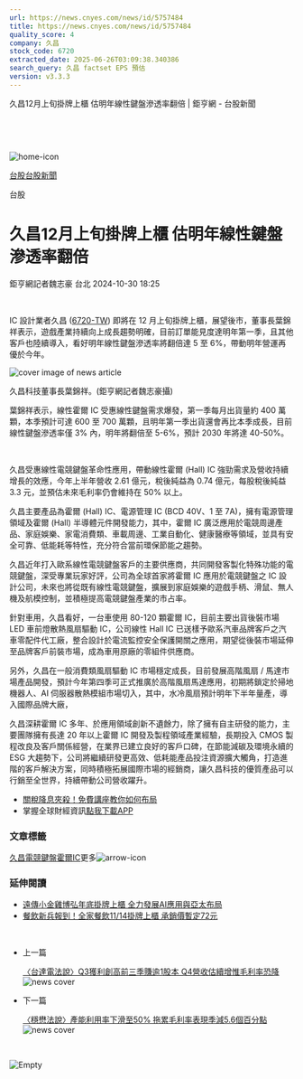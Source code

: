 ```yaml
---
url: https://news.cnyes.com/news/id/5757484
title: https://news.cnyes.com/news/id/5757484
quality_score: 4
company: 久昌
stock_code: 6720
extracted_date: 2025-06-26T03:09:38.340386
search_query: 久昌 factset EPS 預估
version: v3.3.3
---
```


久昌12月上旬掛牌上櫃 估明年線性鍵盤滲透率翻倍 | 鉅亨網 - 台股新聞

‌

‌

![home-icon](/assets/icons/breadCrumb/symbol-icon-home.svg)

[台股](/news/cat/tw_stock)[台股新聞](/news/cat/tw_stock_news)

台股

# 久昌12月上旬掛牌上櫃 估明年線性鍵盤滲透率翻倍

鉅亨網記者魏志豪 台北 2024-10-30 18:25

‌

IC 設計業者久昌 ([6720-TW](https://www.cnyes.com/twstock/6720)) 即將在 12 月上旬掛牌上櫃，展望後市，董事長葉錦祥表示，遊戲產業持續向上成長趨勢明確，目前訂單能見度達明年第一季，且其他客戶也陸續導入，看好明年線性鍵盤滲透率將翻倍達 5 至 6%，帶動明年營運再優於今年。

![cover image of news article](/_next/image?url=https%3A%2F%2Fcimg.cnyes.cool%2Fprod%2Fnews%2F5757484%2Fl%2F38e2650c58e025c8424e639262d06132.jpg&w=3840&q=75)

久昌科技董事長葉錦祥。(鉅亨網記者魏志豪攝)

葉錦祥表示，線性霍爾 IC 受惠線性鍵盤需求爆發，第一季每月出貨量約 400 萬顆，本季預計可達 600 至 700 萬顆，且明年第一季出貨還會再比本季成長，目前線性鍵盤滲透率僅 3% 內，明年將翻倍至 5-6%，預計 2030 年將達 40-50%。

‌

久昌受惠線性電競鍵盤革命性應用，帶動線性霍爾 (Hall) IC 強勁需求及營收持續增長的效應，今年上半年營收 2.61 億元，稅後純益為 0.74 億元，每股稅後純益 3.3 元，並預估未來毛利率仍會維持在 50% 以上。

久昌主要產品為霍爾 (Hall) IC、電源管理 IC (BCD 40V、1 至 7A)，擁有電源管理領域及霍爾 (Hall) 半導體元件開發能力，其中，霍爾 IC 廣泛應用於電競周邊產品、家庭娛樂、家電消費類、車載周邊、工業自動化、健康醫療等領域，並具有安全可靠、低能耗等特性，充分符合當前環保節能之趨勢。

久昌近年打入歐系線性電競鍵盤客戶的主要供應商，共同開發客製化特殊功能的電競鍵盤，深受專業玩家好評，公司為全球首家將霍爾 IC 應用於電競鍵盤之 IC 設計公司，未來也將從既有線性電競鍵盤，擴展到家庭娛樂的遊戲手柄、滑鼠、無人機及航模控制，並積極提高電競鍵盤產業的市占率。

針對車用，久昌看好，一台車使用 80-120 顆霍爾 IC，目前主要出貨後裝市場 LED 車前燈散熱風扇驅動 IC，公司線性 Hall IC 已送樣予歐系汽車品牌客戶之汽車零配件代工廠，整合設計於電流監控安全保護開關之應用，期望從後裝市場延伸至品牌客戶前裝市場，成為車用原廠的零組件供應商。

另外，久昌在一般消費類風扇驅動 IC 市場穩定成長，目前發展高階風扇 / 馬達市場產品開發，預計今年第四季可正式推廣於高階風扇馬達應用，初期將鎖定於掃地機器人、AI 伺服器散熱模組市場切入，其中，水冷風扇預計明年下半年量產，導入國際品牌大廠，

久昌深耕霍爾 IC 多年、於應用領域創新不遺餘力，除了擁有自主研發的能力，主要團隊擁有長達 20 年以上霍爾 IC 開發及製程領域產業經驗，長期投入 CMOS 製程改良及客戶關係經營，在業界已建立良好的客戶口碑，在節能減碳及環境永續的 ESG 大趨勢下，公司將繼續研發更高效、低耗能產品投注資源擴大觸角，打造進階的客戶解決方案，同時積極拓展國際市場的經銷商，讓久昌科技的優質產品可以行銷至全世界，持續帶動公司營收躍升。

* [關稅降息夾殺！免費講座教你如何布局](https://www.rsc.com.tw/Cnyes_RSC/SeminarBooking2025InvestmentOutlook.aspx?utm_source=anue&utm_medium=usstocks_end)
* 掌握全球財經資訊[點我下載APP](http://www.cnyes.com/app/?utm_source=mweb&utm_medium=HamMenuBanner&utm_campaign=fixed&utm_content=entr)

### 文章標籤

[久昌](https://news.cnyes.com/tag/久昌 "久昌")[電競鍵盤](https://news.cnyes.com/tag/電競鍵盤 "電競鍵盤")[霍爾IC](https://news.cnyes.com/tag/霍爾IC "霍爾IC")更多![arrow-icon](/assets/icons/arrows/arrow-down.svg)

### 延伸閱讀

* [遠傳小金雞博弘年底掛牌上櫃 全力發展AI應用與亞太布局](/news/id/5752066)
* [餐飲新兵報到！全家餐飲11/14掛牌上櫃 承銷價暫定72元](/news/id/5750777)

‌

* 上一篇

  [〈台達電法說〉Q3獲利創高前三季賺逾1股本 Q4營收估續增惟毛利率恐降](/news/id/5758506)![news cover](https://cimg.cnyes.cool/prod/news/5758506/m/002e70c65d6d7fd57dd3106f513e285c.jpg)
* 下一篇

  [〈穩懋法說〉產能利用率下滑至50% 拖累毛利率表現季減5.6個百分點](/news/id/5757043)![news cover](https://cimg.cnyes.cool/prod/news/5757043/m/9927ddea04517114aebe099af8a9b662.jpg)

‌

![Empty](/assets/icons/skeleton/empty-image.svg)

‌